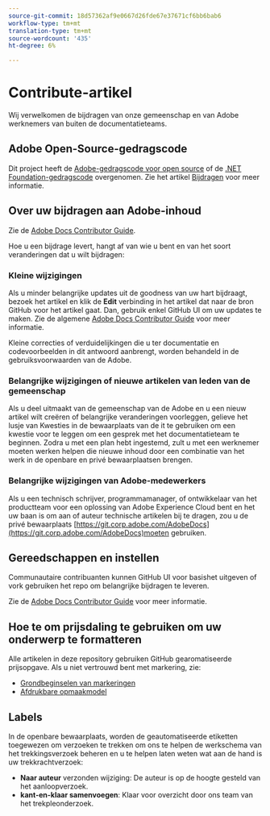 ```yaml
---
source-git-commit: 18d57362af9e0667d26fde67e37671cf6bb6bab6
workflow-type: tm+mt
translation-type: tm+mt
source-wordcount: '435'
ht-degree: 6%

---
```

# Contribute-artikel

Wij verwelkomen de bijdragen van onze gemeenschap en van Adobe werknemers van buiten de documentatieteams.

## Adobe Open-Source-gedragscode


Dit project heeft de [Adobe-gedragscode voor open source](code-of-conduct.md) of de [.NET Foundation-gedragscode](https://dotnetfoundation.org/code-of-conduct) overgenomen. Zie het artikel [Bijdragen](contributing.md) voor meer informatie.

## Over uw bijdragen aan Adobe-inhoud

Zie de [Adobe Docs Contributor Guide](https://docs.adobe.com/content/help/en/contributor/contributor-guide/introduction.html).

Hoe u een bijdrage levert, hangt af van wie u bent en van het soort veranderingen dat u wilt bijdragen:

### Kleine wijzigingen

Als u minder belangrijke updates uit de goodness van uw hart bijdraagt, bezoek het artikel en klik de **Edit** verbinding in het artikel dat naar de bron GitHub voor het artikel gaat. Dan, gebruik enkel GitHub UI om uw updates te maken. Zie de algemene [Adobe Docs Contributor Guide](https://docs.adobe.com/content/help/en/contributor/contributor-guide/introduction.html) voor meer informatie.

Kleine correcties of verduidelijkingen die u ter documentatie en codevoorbeelden in dit antwoord aanbrengt, worden behandeld in de gebruiksvoorwaarden van de Adobe.

### Belangrijke wijzigingen of nieuwe artikelen van leden van de gemeenschap

Als u deel uitmaakt van de gemeenschap van de Adobe en u een nieuw artikel wilt creëren of belangrijke veranderingen voorleggen, gelieve het lusje van Kwesties in de bewaarplaats van de it te gebruiken om een kwestie voor te leggen om een gesprek met het documentatieteam te beginnen. Zodra u met een plan hebt ingestemd, zult u met een werknemer moeten werken helpen die nieuwe inhoud door een combinatie van het werk in de openbare en privé bewaarplaatsen brengen.

<!--
If you submit a pull request with significant changes to documentation and code examples, you'll see a message in the pull request asking you to submit an online contribution license agreement (CLA). We need you to complete the online form before we can review your pull request.
-->

### Belangrijke wijzigingen van Adobe-medewerkers

Als u een technisch schrijver, programmamanager, of ontwikkelaar van het productteam voor een oplossing van Adobe Experience Cloud bent en het uw baan is om aan of auteur technische artikelen bij te dragen, zou u de privé bewaarplaats [https://git.corp.adobe.com/AdobeDocs](https://git.corp.adobe.com/AdobeDocs)moeten gebruiken. <!--Employees from other parts of the Adobe world should use the public repo for minor updates.-->

## Gereedschappen en instellen

Communautaire contribuanten kunnen GitHub UI voor basishet uitgeven of vork gebruiken het repo om belangrijke bijdragen te leveren.

Zie de [Adobe Docs Contributor Guide](https://docs.adobe.com/content/help/en/contributor/contributor-guide/introduction.html) voor meer informatie.

## Hoe te om prijsdaling te gebruiken om uw onderwerp te formatteren

Alle artikelen in deze repository gebruiken GitHub gearomatiseerde prijsopgave. Als u niet vertrouwd bent met markering, zie:

* [Grondbeginselen van markeringen](https://help.github.com/articles/markdown-basics/)
* [Afdrukbare opmaakmodel](https://guides.github.com/pdfs/markdown-cheatsheet-online.pdf)

## Labels

In de openbare bewaarplaats, worden de geautomatiseerde etiketten toegewezen om verzoeken te trekken om ons te helpen de werkschema van het trekkingsverzoek beheren en u te helpen laten weten wat aan de hand is uw trekkrachtverzoek:

* **Naar auteur** verzonden wijziging: De auteur is op de hoogte gesteld van het aanloopverzoek.
* **kant-en-klaar samenvoegen**: Klaar voor overzicht door ons team van het trekpleonderzoek.


